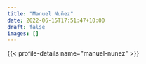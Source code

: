 ```yaml
---
title: "Manuel Nuñez"
date: 2022-06-15T17:51:47+10:00
draft: false
images: []
---
```


{{< profile-details name="manuel-nunez" >}}

